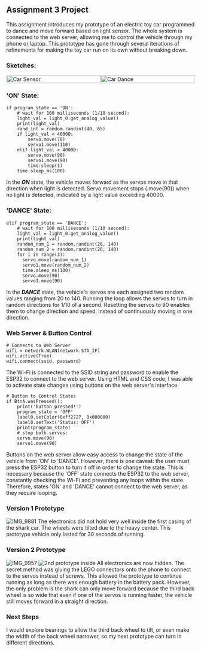 ## Assignment 3 Project
This assignment introduces my prototype of an electric toy car programmed to dance and move forward based on light sensor. The whole system is connected to the web server, allowing me to control the vehicle through my phone or laptop. This prototype has gone through several iterations of refinements for making the toy car run on its own without breaking down.


### Sketches:
<div style="display: flex;">
  <img src="https://github.com/1andreh/-SP24-IXD256-AndrewHuang/assets/158603689/3da53d07-3d9a-4805-8d38-25fdb42ac747" alt="Car Sensor" style="width: 100%;">
  <img src="https://github.com/1andreh/-SP24-IXD256-AndrewHuang/assets/158603689/442aed4d-3dba-4c2d-a0e5-d8d769b1e0a9" alt="Car Dance" style="width: 100%;">
</div>

### 'ON' State:
```
if program_state == 'ON':
    # wait for 100 milliseconds (1/10 second):
    light_val = light_0.get_analog_value()
    print(light_val)
    rand_int = random.randint(40, 65)
    if light_val < 40000:
        servo.move(70)
        servo1.move(110)
    elif light_val > 40000:
        servo.move(90)
        servo1.move(90)
        time.sleep(1)
    time.sleep_ms(100)
```
In the **_ON_** state, the vehicle moves forward as the servos move in that direction when light is detected. Servo movement stops (.move(90)) when no light is detected, indicated by a light value exceeding 40000.

### 'DANCE' State:
```
elif program_state == 'DANCE':
    # wait for 100 milliseconds (1/10 second):
    light_val = light_0.get_analog_value()
    print(light_val)
    random_num_1 = random.randint(20, 140)
    random_num_2 = random.randint(20, 140)
    for i in range(3):
      servo.move(random_num_1)
      servo1.move(random_num_2)
      time.sleep_ms(100)
      servo.move(90)
      servo1.move(90)
```
In the **_DANCE_** state, the vehicle's servos are each assigned two random values ranging from 20 to 140. Running the loop allows the servos to turn in random directions for 1/10 of a second. Resetting the servos to 90 enables them to change direction and speed, instead of continuously moving in one direction.


### Web Server & Button Control
```
# Connects to Web Server
wifi = network.WLAN(network.STA_IF)
wifi.active(True)
wifi.connect(ssid, password)
```
The Wi-Fi is connected to the SSID string and password to enable the ESP32 to connect to the web server. Using HTML and CSS code, I was able to activate state changes using buttons on the web server's interface.

```
# Button to Control States
if BtnA.wasPressed():
    print('button pressed!')
    program_state = 'OFF'
    label0.setColor(0xff2727, 0x000000)
    label0.setText('Status: OFF')
    print(program_state)
    # stop both servos:
    servo.move(90)
    servo1.move(90)
```
Buttons on the web server allow easy access to change the state of the vehicle from 'ON' to 'DANCE'. However, there is one caveat: the user must press the ESP32 button to turn it off in order to change the state. This is necessary because the 'OFF' state connects the ESP32 to the web server, constantly checking the Wi-Fi and preventing any loops within the state. Therefore, states 'ON' and 'DANCE' cannot connect to the web server, as they require looping.

### Version 1 Prototype
![IMG_9881](https://github.com/1andreh/-SP24-IXD256-AndrewHuang/assets/158603689/61a48ab1-08af-49e0-91b7-58ea4b67b0b6)
The electronics did not hold very well inside the first casing of the shark car. The wheels were tilted due to the heavy center. This prototype vehicle only lasted for 30 seconds of running.

### Version 2 Prototype
![IMG_9957](https://github.com/1andreh/-SP24-IXD256-AndrewHuang/assets/158603689/ed6ead05-1b91-4520-bec1-6033b47ef874)
![2nd prototype inside](https://github.com/1andreh/-SP24-IXD256-AndrewHuang/assets/158603689/52cefd42-2cc0-4f6f-a2eb-b5a094051f62)
All electronics are now hidden. The secret method was gluing the LEGO connectors onto the phone to connect to the servos instead of screws. This allowed the prototype to continue running as long as there was enough battery in the battery pack. However, the only problem is the shark can only move forward because the third back wheel is so wide that even if one of the servos is running faster, the vehicle still moves forward in a straight direction.

### Next Steps
I would explore bearings to allow the third back wheel to tilt, or even make the width of the back wheel narrower, so my next prototype can turn in different directions.
